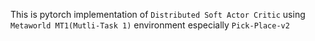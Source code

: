 This is pytorch implementation of `Distributed Soft Actor Critic` using `Metaworld MT1(Mutli-Task 1)` environment especially `Pick-Place-v2`
